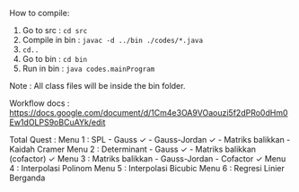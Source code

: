 How to compile:
1. Go to src : `cd src`
2. Compile in bin : `javac -d ../bin ./codes/*.java` 
3. `cd..`
4. Go to bin : `cd bin`
5. Run in bin : `java codes.mainProgram`

Note : All class files will be inside the bin folder.

Workflow docs : https://docs.google.com/document/d/1Cm4e3OA9VOaouzi5f2dPRo0dHm0Ew1dOLPS9oBCuAYk/edit


Total Quest : 
Menu 1 : SPL
    - Gauss ✓
    - Gauss-Jordan ✓
    - Matriks balikkan
    - Kaidah Cramer
Menu 2 : Determinant
    - Gauss ✓
    - Matriks balikkan  (cofactor) ✓
Menu 3 : Matriks balikkan
    - Gauss-Jordan
    - Cofactor ✓
Menu 4 : Interpolasi Polinom
Menu 5 : Interpolasi Bicubic
Menu 6 : Regresi Linier Berganda
